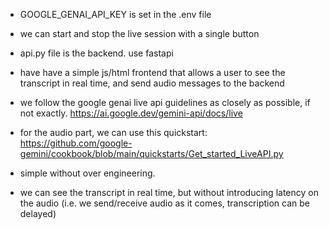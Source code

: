 - GOOGLE_GENAI_API_KEY is set in the .env file
- we can start and stop the live session with a single button
- api.py file is the backend. use fastapi
- have have a simple js/html frontend that allows a user to see the transcript in real time, and send audio messages to the backend

- we follow the google genai live api guidelines as closely as possible, if not exactly. https://ai.google.dev/gemini-api/docs/live
- for the audio part, we can use this quickstart: https://github.com/google-gemini/cookbook/blob/main/quickstarts/Get_started_LiveAPI.py

- simple without over engineering.

- we can see the transcript in real time, but without introducing latency on the audio (i.e. we send/receive audio as it comes, transcription can be delayed)